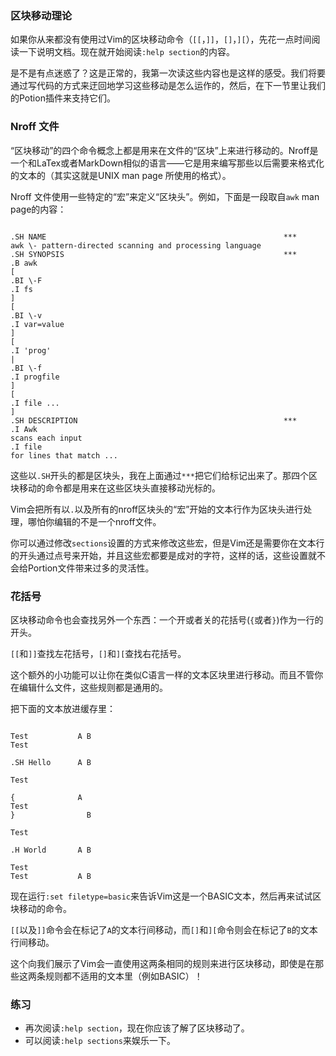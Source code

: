 ###  区块移动理论

如果你从来都没有使用过Vim的区块移动命令（`[[`，`]]`，`[]`，`][`），先花一点时间阅读一下说明文档。现在就开始阅读`:help section`的内容。

是不是有点迷惑了？这是正常的，我第一次读这些内容也是这样的感受。我们将要通过写代码的方式来迂回地学习这些移动是怎么运作的，然后，在下一节里让我们的Potion插件来支持它们。

### Nroff 文件

“区块移动”的四个命令概念上都是用来在文件的“区块”上来进行移动的。Nroff是一个和LaTex或者MarkDown相似的语言——它是用来编写那些以后需要来格式化的文本的（其实这就是UNIX man page 所使用的格式）。

Nroff 文件使用一些特定的“宏”来定义“区块头”。例如，下面是一段取自`awk` man page的内容：
<pre><code>
.SH NAME                                                     ***
awk \- pattern-directed scanning and processing language
.SH SYNOPSIS                                                 ***
.B awk
[
.BI \-F
.I fs
]
[
.BI \-v
.I var=value
]
[
.I 'prog'
|
.BI \-f
.I progfile
]
[
.I file ...
]
.SH DESCRIPTION                                              ***
.I Awk
scans each input
.I file
for lines that match ...
</code></pre>

这些以`.SH`开头的都是区块头，我在上面通过`***`把它们给标记出来了。那四个区块移动的命令都是用来在这些区块头直接移动光标的。

Vim会把所有以`.`以及所有的nroff区块头的“宏”开始的文本行作为区块头进行处理，哪怕你编辑的不是一个nroff文件。

你可以通过修改`sections`设置的方式来修改这些宏，但是Vim还是需要你在文本行的开头通过点号来开始，并且这些宏都要是成对的字符，这样的话，这些设置就不会给Portion文件带来过多的灵活性。

### 花括号

区块移动命令也会查找另外一个东西：一个开或者关的花括号(`{`或者`}`)作为一行的开头。

`[[`和`]]`查找左花括号，`[]`和`][`查找右花括号。

这个额外的小功能可以让你在类似C语言一样的文本区块里进行移动。而且不管你在编辑什么文件，这些规则都是通用的。

把下面的文本放进缓存里：
<pre><code>
Test           A B
Test

.SH Hello      A B

Test

{              A
Test
}                B

Test

.H World       A B

Test
Test           A B
</code></pre>

现在运行`:set filetype=basic`来告诉Vim这是一个BASIC文本，然后再来试试区块移动的命令。

`[[`以及`]]`命令会在标记了`A`的文本行间移动，而`[]`和`][`命令则会在标记了`B`的文本行间移动。

这个向我们展示了Vim会一直使用这两条相同的规则来进行区块移动，即使是在那些这两条规则都不适用的文本里（例如BASIC）！

### 练习

- 再次阅读`:help section`，现在你应该了解了区块移动了。
- 可以阅读`:help sections`来娱乐一下。


